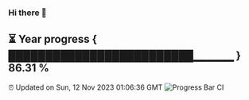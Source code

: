 ### Hi there 👋
⏳ Year progress { █████████████████████████▁▁▁▁▁ } 86.31 %
---
⏰ Updated on Sun, 12 Nov 2023 01:06:36 GMT
![Progress Bar CI](https://github.com/liununu/liununu/workflows/Progress%20Bar%20CI/badge.svg)
